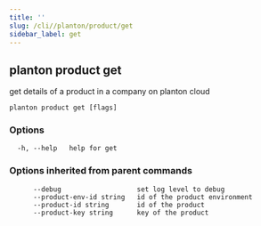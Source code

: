```yaml
---
title: ''
slug: /cli//planton/product/get
sidebar_label: get
---
```

## planton product get

get details of a product in a company on planton cloud

```
planton product get [flags]
```

### Options

```
  -h, --help   help for get
```

### Options inherited from parent commands

```
      --debug                   set log level to debug
      --product-env-id string   id of the product environment
      --product-id string       id of the product
      --product-key string      key of the product
```

